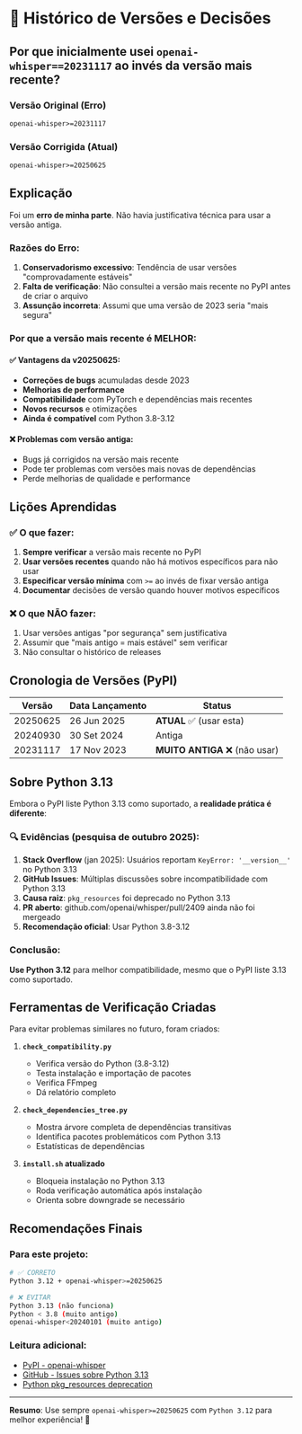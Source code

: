 # 📝 Histórico de Versões e Decisões

## Por que inicialmente usei `openai-whisper==20231117` ao invés da versão mais recente?

### Versão Original (Erro)
```txt
openai-whisper>=20231117
```

### Versão Corrigida (Atual)
```txt
openai-whisper>=20250625
```

## Explicação

Foi um **erro de minha parte**. Não havia justificativa técnica para usar a versão antiga.

### Razões do Erro:
1. **Conservadorismo excessivo**: Tendência de usar versões "comprovadamente estáveis"
2. **Falta de verificação**: Não consultei a versão mais recente no PyPI antes de criar o arquivo
3. **Assunção incorreta**: Assumi que uma versão de 2023 seria "mais segura"

### Por que a versão mais recente é MELHOR:

#### ✅ Vantagens da v20250625:
- **Correções de bugs** acumuladas desde 2023
- **Melhorias de performance**
- **Compatibilidade** com PyTorch e dependências mais recentes
- **Novos recursos** e otimizações
- **Ainda é compatível** com Python 3.8-3.12

#### ❌ Problemas com versão antiga:
- Bugs já corrigidos na versão mais recente
- Pode ter problemas com versões mais novas de dependências
- Perde melhorias de qualidade e performance

## Lições Aprendidas

### ✅ O que fazer:
1. **Sempre verificar** a versão mais recente no PyPI
2. **Usar versões recentes** quando não há motivos específicos para não usar
3. **Especificar versão mínima** com `>=` ao invés de fixar versão antiga
4. **Documentar** decisões de versão quando houver motivos específicos

### ❌ O que NÃO fazer:
1. Usar versões antigas "por segurança" sem justificativa
2. Assumir que "mais antigo = mais estável" sem verificar
3. Não consultar o histórico de releases

## Cronologia de Versões (PyPI)

| Versão     | Data Lançamento | Status                               |
|------------|-----------------|--------------------------------------|
| 20250625   | 26 Jun 2025    | **ATUAL** ✅ (usar esta)             |
| 20240930   | 30 Set 2024    | Antiga                               |
| 20231117   | 17 Nov 2023    | **MUITO ANTIGA** ❌ (não usar)       |

## Sobre Python 3.13

Embora o PyPI liste Python 3.13 como suportado, a **realidade prática é diferente**:

### 🔍 Evidências (pesquisa de outubro 2025):

1. **Stack Overflow** (jan 2025): Usuários reportam `KeyError: '__version__'` no Python 3.13
2. **GitHub Issues**: Múltiplas discussões sobre incompatibilidade com Python 3.13
3. **Causa raiz**: `pkg_resources` foi deprecado no Python 3.13
4. **PR aberto**: github.com/openai/whisper/pull/2409 ainda não foi mergeado
5. **Recomendação oficial**: Usar Python 3.8-3.12

### Conclusão:
**Use Python 3.12** para melhor compatibilidade, mesmo que o PyPI liste 3.13 como suportado.

## Ferramentas de Verificação Criadas

Para evitar problemas similares no futuro, foram criados:

1. **`check_compatibility.py`**
   - Verifica versão do Python (3.8-3.12)
   - Testa instalação e importação de pacotes
   - Verifica FFmpeg
   - Dá relatório completo

2. **`check_dependencies_tree.py`**
   - Mostra árvore completa de dependências transitivas
   - Identifica pacotes problemáticos com Python 3.13
   - Estatísticas de dependências

3. **`install.sh` atualizado**
   - Bloqueia instalação no Python 3.13
   - Roda verificação automática após instalação
   - Orienta sobre downgrade se necessário

## Recomendações Finais

### Para este projeto:
```bash
# ✅ CORRETO
Python 3.12 + openai-whisper>=20250625

# ❌ EVITAR
Python 3.13 (não funciona)
Python < 3.8 (muito antigo)
openai-whisper<20240101 (muito antigo)
```

### Leitura adicional:
- [PyPI - openai-whisper](https://pypi.org/project/openai-whisper/)
- [GitHub - Issues sobre Python 3.13](https://github.com/openai/whisper/discussions/2410)
- [Python pkg_resources deprecation](https://setuptools.pypa.io/en/latest/pkg_resources.html)

---

**Resumo**: Use sempre `openai-whisper>=20250625` com `Python 3.12` para melhor experiência! 🚀
